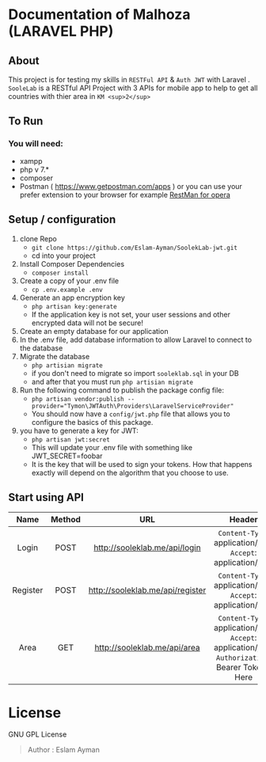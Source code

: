 # Documentation of Malhoza (LARAVEL PHP)
## About
This project is  for testing my skills in `RESTFul API` & `Auth JWT` with Laravel  .
`SooleLab` is a RESTful API Project with 3 APIs for mobile app to help to get all countries with thier area in `KM <sup>2</sup>`

## To Run
### You will need:
- xampp
- php v 7.*
- composer
- Postman ( https://www.getpostman.com/apps )
or you can use your prefer extension to your browser for example [ RestMan for opera ](https://addons.opera.com/en/extensions/details/restman/)

## Setup / configuration
 1. clone Repo 
    - `git clone https://github.com/Eslam-Ayman/SoolekLab-jwt.git`
    - cd into your project
 2. Install Composer Dependencies
    - ```composer install```
 3. Create a copy of your .env file
    - ```cp .env.example .env```
 4. Generate an app encryption key
    - ```php artisan key:generate```
    - If the application key is not set, your user sessions and other encrypted data will not be secure!
 5. Create an empty database for our application
 6. In the .env file, add database information to allow Laravel to connect to the database
 7. Migrate the database
    - `php artisian migrate`
    - if you don't need to migrate so import `sooleklab.sql` in your DB
    - and after that you must run `php artisian migrate` 
 8. Run the following command to publish the package config file:
    - `php artisan vendor:publish --provider="Tymon\JWTAuth\Providers\LaravelServiceProvider"`
    - You should now have a `config/jwt.php` file that allows you to configure the basics of this package.
 9. you have to generate a key for JWT:
    - `php artisan jwt:secret`
    -  This will update your .env file with something like JWT_SECRET=foobar
    -  It is the key that will be used to sign your tokens. How that happens exactly will depend on the algorithm that you choose to use.

## Start using API
| Name       | Method   | URL  							   | Header  													   | Body  |
| :----------: |:--------:| :--------------------------------: | :--------------------------------------------------------------:| :-----:|
| Login      | POST 	| http://sooleklab.me/api/login    | `Content-Type`: application/json <br> `Accept`: application/json | Required Data: (email, password) <br> Optional Data: (null) |
| Register   | POST 	| http://sooleklab.me/api/register | `Content-Type`: application/json <br> `Accept`: application/json | Required Data: (name, email, password, password_confirmation) <br> Optional Data: (null)  |
| Area 		 | GET  	| http://sooleklab.me/api/area     | `Content-Type`: application/json <br> `Accept`: application/json <br> `Authorization`: Bearer Token-Here |  null  |



# License 
GNU GPL License
> Author : Eslam Ayman 
